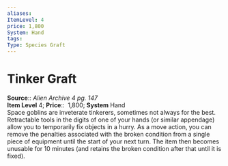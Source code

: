 ```yaml
---
aliases: 
ItemLevel: 4
price: 1,800
System: Hand
tags: 
Type: Species Graft
---
```


# Tinker Graft

**Source**:: _Alien Archive 4 pg. 147_  
**Item Level** 4;
**Price**::  1,800; **System** Hand  
Space goblins are inveterate tinkerers, sometimes not always for the best. Retractable tools in the digits of one of your hands (or similar appendage) allow you to temporarily fix objects in a hurry. As a move action, you can remove the penalties associated with the broken condition from a single piece of equipment until the start of your next turn. The item then becomes unusable for 10 minutes (and retains the broken condition after that until it is fixed).
